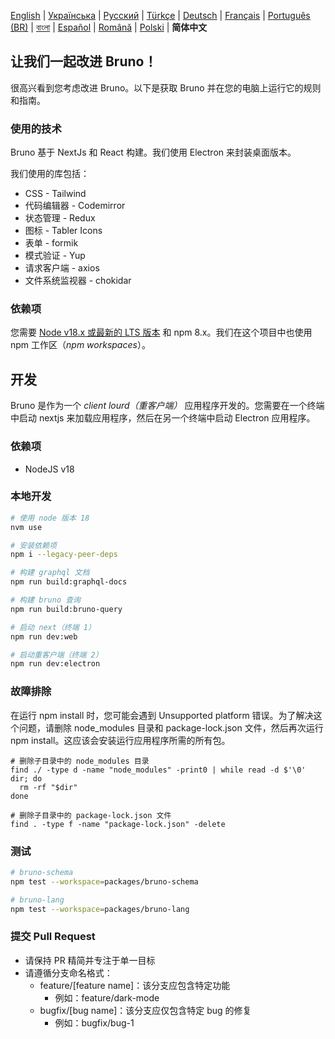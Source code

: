 [English](/contributing.md) | [Українська](./contributing_ua.md) | [Русский](./contributing_ru.md) | [Türkçe](./contributing_tr.md) | [Deutsch](./contributing_de.md) | [Français](./contributing_fr.md) | [Português (BR)](./contributing_pt_br.md) | [বাংলা](./contributing_bn.md) | [Español](./contributing_es.md) | [Română](./contributing_ro.md) | [Polski](./contributing_pl.md) | **简体中文**

## 让我们一起改进 Bruno！

很高兴看到您考虑改进 Bruno。以下是获取 Bruno 并在您的电脑上运行它的规则和指南。

### 使用的技术

Bruno 基于 NextJs 和 React 构建。我们使用 Electron 来封装桌面版本。

我们使用的库包括：

- CSS - Tailwind
- 代码编辑器 - Codemirror
- 状态管理 - Redux
- 图标 - Tabler Icons
- 表单 - formik
- 模式验证 - Yup
- 请求客户端 - axios
- 文件系统监视器 - chokidar

### 依赖项

您需要 [Node v18.x 或最新的 LTS 版本](https://nodejs.org/en/) 和 npm 8.x。我们在这个项目中也使用 npm 工作区（_npm workspaces_）。


## 开发

Bruno 是作为一个 _client lourd（重客户端）_ 应用程序开发的。您需要在一个终端中启动 nextjs 来加载应用程序，然后在另一个终端中启动 Electron 应用程序。

### 依赖项

- NodeJS v18

### 本地开发

```bash
# 使用 node 版本 18
nvm use

# 安装依赖项
npm i --legacy-peer-deps

# 构建 graphql 文档
npm run build:graphql-docs

# 构建 bruno 查询
npm run build:bruno-query

# 启动 next（终端 1）
npm run dev:web

# 启动重客户端（终端 2）
npm run dev:electron
```

### 故障排除

在运行 npm install 时，您可能会遇到 Unsupported platform 错误。为了解决这个问题，请删除 node_modules 目录和 package-lock.json 文件，然后再次运行 npm install。这应该会安装运行应用程序所需的所有包。

```shell
# 删除子目录中的 node_modules 目录
find ./ -type d -name "node_modules" -print0 | while read -d $'\0' dir; do
  rm -rf "$dir"
done

# 删除子目录中的 package-lock.json 文件
find . -type f -name "package-lock.json" -delete
```


### 测试

```bash
# bruno-schema
npm test --workspace=packages/bruno-schema

# bruno-lang
npm test --workspace=packages/bruno-lang
```


### 提交 Pull Request

- 请保持 PR 精简并专注于单一目标
- 请遵循分支命名格式：
  - feature/[feature name]：该分支应包含特定功能
    - 例如：feature/dark-mode
  - bugfix/[bug name]：该分支应仅包含特定 bug 的修复
    - 例如：bugfix/bug-1